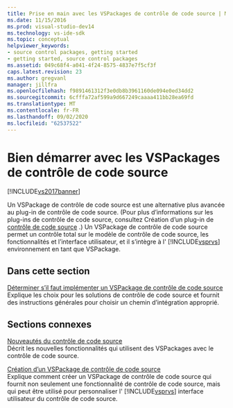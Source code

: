 ```yaml
---
title: Prise en main avec les VSPackages de contrôle de code source | Microsoft Docs
ms.date: 11/15/2016
ms.prod: visual-studio-dev14
ms.technology: vs-ide-sdk
ms.topic: conceptual
helpviewer_keywords:
- source control packages, getting started
- getting started, source control packages
ms.assetid: 049c68f4-a041-4f24-8575-4837e7f5cf3f
caps.latest.revision: 23
ms.author: gregvanl
manager: jillfra
ms.openlocfilehash: f9891461312f3e0db8b3961160de094e0ed34dd2
ms.sourcegitcommit: 6cfffa72af599a9d667249caaaa411bb28ea69fd
ms.translationtype: MT
ms.contentlocale: fr-FR
ms.lasthandoff: 09/02/2020
ms.locfileid: "62537522"
---
```

# <a name="getting-started-with-source-control-vspackages"></a>Bien démarrer avec les VSPackages de contrôle de code source
[!INCLUDE[vs2017banner](../../includes/vs2017banner.md)]

Un VSPackage de contrôle de code source est une alternative plus avancée au plug-in de contrôle de code source. (Pour plus d’informations sur les plug-ins de contrôle de code source, consultez Création d’un plug-in de [contrôle de code source](../../extensibility/internals/creating-a-source-control-plug-in.md) .) Un VSPackage de contrôle de code source permet un contrôle total sur le modèle de contrôle de code source, les fonctionnalités et l’interface utilisateur, et il s’intègre à l' [!INCLUDE[vsprvs](../../includes/vsprvs-md.md)] environnement en tant que VSPackage.  
  
## <a name="in-this-section"></a>Dans cette section  
 [Déterminer s’il faut implémenter un VSPackage de contrôle de code source](../../extensibility/internals/determining-whether-to-implement-a-source-control-vspackage.md)  
 Explique les choix pour les solutions de contrôle de code source et fournit des instructions générales pour choisir un chemin d’intégration approprié.  
  
## <a name="related-sections"></a>Sections connexes  
 [Nouveautés du contrôle de code source](../../extensibility/internals/what-s-new-in-source-control.md)  
 Décrit les nouvelles fonctionnalités qui utilisent des VSPackages avec le contrôle de code source.  
  
 [Création d’un VSPackage de contrôle de code source](../../extensibility/internals/creating-a-source-control-vspackage.md)  
 Explique comment créer un VSPackage de contrôle de code source qui fournit non seulement une fonctionnalité de contrôle de code source, mais qui peut être utilisé pour personnaliser l' [!INCLUDE[vsprvs](../../includes/vsprvs-md.md)] interface utilisateur du contrôle de code source.

